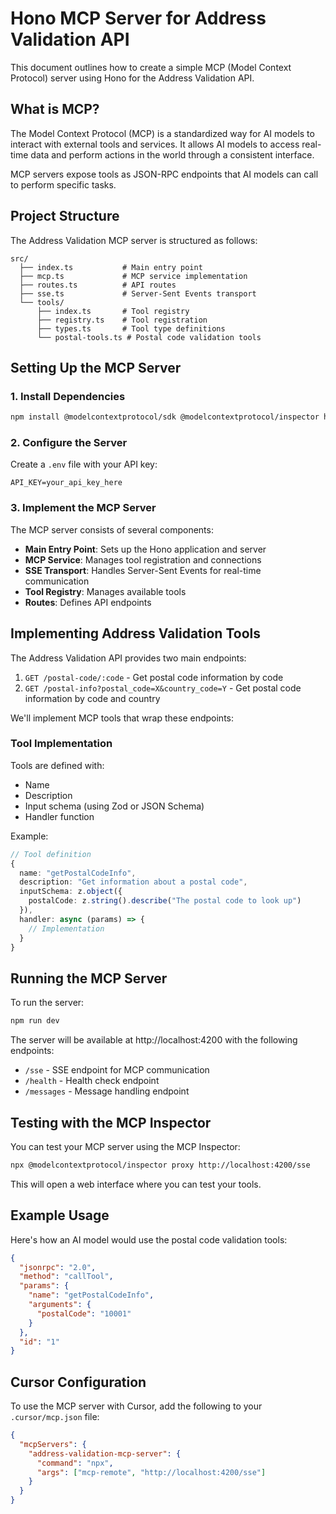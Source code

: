# Hono MCP Server for Address Validation API

This document outlines how to create a simple MCP (Model Context Protocol) server using Hono for the Address Validation API.

## What is MCP?

The Model Context Protocol (MCP) is a standardized way for AI models to interact with external tools and services. It allows AI models to access real-time data and perform actions in the world through a consistent interface.

MCP servers expose tools as JSON-RPC endpoints that AI models can call to perform specific tasks.

## Project Structure

The Address Validation MCP server is structured as follows:

```
src/
  ├── index.ts           # Main entry point
  ├── mcp.ts             # MCP service implementation
  ├── routes.ts          # API routes
  ├── sse.ts             # Server-Sent Events transport
  └── tools/
      ├── index.ts       # Tool registry
      ├── registry.ts    # Tool registration
      ├── types.ts       # Tool type definitions
      └── postal-tools.ts # Postal code validation tools
```

## Setting Up the MCP Server

### 1. Install Dependencies

```bash
npm install @modelcontextprotocol/sdk @modelcontextprotocol/inspector hono @hono/node-server zod uuid
```

### 2. Configure the Server

Create a `.env` file with your API key:

```
API_KEY=your_api_key_here
```

### 3. Implement the MCP Server

The MCP server consists of several components:

- **Main Entry Point**: Sets up the Hono application and server
- **MCP Service**: Manages tool registration and connections
- **SSE Transport**: Handles Server-Sent Events for real-time communication
- **Tool Registry**: Manages available tools
- **Routes**: Defines API endpoints

## Implementing Address Validation Tools

The Address Validation API provides two main endpoints:

1. `GET /postal-code/:code` - Get postal code information by code
2. `GET /postal-info?postal_code=X&country_code=Y` - Get postal code information by code and country

We'll implement MCP tools that wrap these endpoints:

### Tool Implementation

Tools are defined with:
- Name
- Description
- Input schema (using Zod or JSON Schema)
- Handler function

Example:

```typescript
// Tool definition
{
  name: "getPostalCodeInfo",
  description: "Get information about a postal code",
  inputSchema: z.object({
    postalCode: z.string().describe("The postal code to look up")
  }),
  handler: async (params) => {
    // Implementation
  }
}
```

## Running the MCP Server

To run the server:

```bash
npm run dev
```

The server will be available at http://localhost:4200 with the following endpoints:

- `/sse` - SSE endpoint for MCP communication
- `/health` - Health check endpoint
- `/messages` - Message handling endpoint

## Testing with the MCP Inspector

You can test your MCP server using the MCP Inspector:

```bash
npx @modelcontextprotocol/inspector proxy http://localhost:4200/sse
```

This will open a web interface where you can test your tools.

## Example Usage

Here's how an AI model would use the postal code validation tools:

```json
{
  "jsonrpc": "2.0",
  "method": "callTool",
  "params": {
    "name": "getPostalCodeInfo",
    "arguments": {
      "postalCode": "10001"
    }
  },
  "id": "1"
}
```

## Cursor Configuration

To use the MCP server with Cursor, add the following to your `.cursor/mcp.json` file:

```json
{
  "mcpServers": {
    "address-validation-mcp-server": {
      "command": "npx",
      "args": ["mcp-remote", "http://localhost:4200/sse"]
    }
  }
}
```
